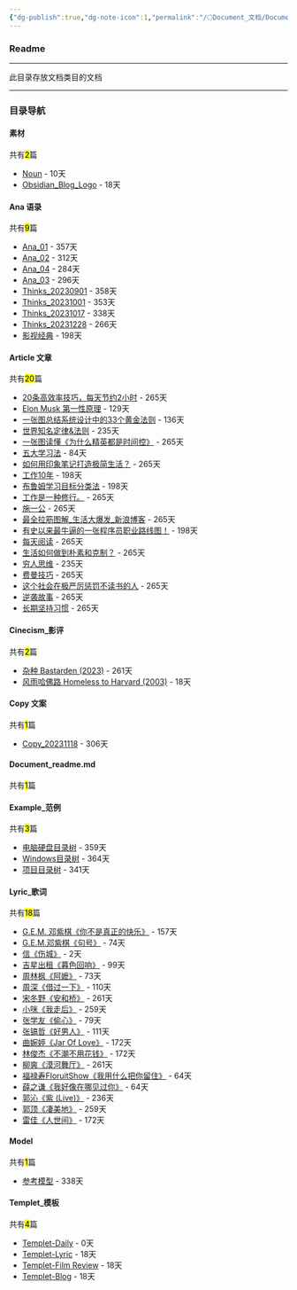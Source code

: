 ```yaml
---
{"dg-publish":true,"dg-note-icon":1,"permalink":"/🌕Document_文档/Document_readme/","dgPassFrontmatter":true,"noteIcon":1,"created":"2024-08-24T23:09:47.569+08:00","updated":"2024-09-18T23:05:52.140+08:00"}
---
```


### Readme
--- 
此目录存放文档类目的文档
***
### 目录导航
<p><span><h4 data-heading="素材" dir="auto">素材</h4></span></p><p><span>共有<mark>2</mark>篇</span></p><div><ul class="dataview list-view-ul"><li><span><a data-tooltip-position="top" aria-label="🌕Document_文档/素材/Noun.md" data-href="🌕Document_文档/素材/Noun.md" href="🌕Document_文档/素材/Noun.md" class="internal-link" target="_blank" rel="noopener">Noun</a> - 10天</span></li><li><span><a data-tooltip-position="top" aria-label="🌕Document_文档/素材/Obsidian_Blog_Logo.md" data-href="🌕Document_文档/素材/Obsidian_Blog_Logo.md" href="🌕Document_文档/素材/Obsidian_Blog_Logo.md" class="internal-link" target="_blank" rel="noopener">Obsidian_Blog_Logo</a> - 18天</span></li></ul></div><p><span><h4 data-heading="Ana 语录" dir="auto">Ana 语录</h4></span></p><p><span>共有<mark>9</mark>篇</span></p><div><ul class="dataview list-view-ul"><li><span><a data-tooltip-position="top" aria-label="🌕Document_文档/Ana 语录/Ana_01.md" data-href="🌕Document_文档/Ana 语录/Ana_01.md" href="🌕Document_文档/Ana 语录/Ana_01.md" class="internal-link" target="_blank" rel="noopener">Ana_01</a> - 357天</span></li><li><span><a data-tooltip-position="top" aria-label="🌕Document_文档/Ana 语录/Ana_02.md" data-href="🌕Document_文档/Ana 语录/Ana_02.md" href="🌕Document_文档/Ana 语录/Ana_02.md" class="internal-link" target="_blank" rel="noopener">Ana_02</a> - 312天</span></li><li><span><a data-tooltip-position="top" aria-label="🌕Document_文档/Ana 语录/Ana_04.md" data-href="🌕Document_文档/Ana 语录/Ana_04.md" href="🌕Document_文档/Ana 语录/Ana_04.md" class="internal-link" target="_blank" rel="noopener">Ana_04</a> - 284天</span></li><li><span><a data-tooltip-position="top" aria-label="🌕Document_文档/Ana 语录/Ana_03.md" data-href="🌕Document_文档/Ana 语录/Ana_03.md" href="🌕Document_文档/Ana 语录/Ana_03.md" class="internal-link" target="_blank" rel="noopener">Ana_03</a> - 296天</span></li><li><span><a data-tooltip-position="top" aria-label="🌕Document_文档/Ana 语录/Thinks_20230901.md" data-href="🌕Document_文档/Ana 语录/Thinks_20230901.md" href="🌕Document_文档/Ana 语录/Thinks_20230901.md" class="internal-link" target="_blank" rel="noopener">Thinks_20230901</a> - 358天</span></li><li><span><a data-tooltip-position="top" aria-label="🌕Document_文档/Ana 语录/Thinks_20231001.md" data-href="🌕Document_文档/Ana 语录/Thinks_20231001.md" href="🌕Document_文档/Ana 语录/Thinks_20231001.md" class="internal-link" target="_blank" rel="noopener">Thinks_20231001</a> - 353天</span></li><li><span><a data-tooltip-position="top" aria-label="🌕Document_文档/Ana 语录/Thinks_20231017.md" data-href="🌕Document_文档/Ana 语录/Thinks_20231017.md" href="🌕Document_文档/Ana 语录/Thinks_20231017.md" class="internal-link" target="_blank" rel="noopener">Thinks_20231017</a> - 338天</span></li><li><span><a data-tooltip-position="top" aria-label="🌕Document_文档/Ana 语录/Thinks_20231228.md" data-href="🌕Document_文档/Ana 语录/Thinks_20231228.md" href="🌕Document_文档/Ana 语录/Thinks_20231228.md" class="internal-link" target="_blank" rel="noopener">Thinks_20231228</a> - 266天</span></li><li><span><a data-tooltip-position="top" aria-label="🌕Document_文档/Ana 语录/影视经典.md" data-href="🌕Document_文档/Ana 语录/影视经典.md" href="🌕Document_文档/Ana 语录/影视经典.md" class="internal-link" target="_blank" rel="noopener">影视经典</a> - 198天</span></li></ul></div><p><span><h4 data-heading="Article 文章" dir="auto">Article 文章</h4></span></p><p><span>共有<mark>20</mark>篇</span></p><div><ul class="dataview list-view-ul"><li><span><a data-tooltip-position="top" aria-label="🌕Document_文档/Article 文章/20条高效率技巧，每天节约2小时.md" data-href="🌕Document_文档/Article 文章/20条高效率技巧，每天节约2小时.md" href="🌕Document_文档/Article 文章/20条高效率技巧，每天节约2小时.md" class="internal-link" target="_blank" rel="noopener">20条高效率技巧，每天节约2小时</a> - 265天</span></li><li><span><a data-tooltip-position="top" aria-label="🌕Document_文档/Article 文章/Elon Musk 第一性原理.md" data-href="🌕Document_文档/Article 文章/Elon Musk 第一性原理.md" href="🌕Document_文档/Article 文章/Elon Musk 第一性原理.md" class="internal-link" target="_blank" rel="noopener">Elon Musk 第一性原理</a> - 129天</span></li><li><span><a data-tooltip-position="top" aria-label="🌕Document_文档/Article 文章/一张图总结系统设计中的33个黄金法则.md" data-href="🌕Document_文档/Article 文章/一张图总结系统设计中的33个黄金法则.md" href="🌕Document_文档/Article 文章/一张图总结系统设计中的33个黄金法则.md" class="internal-link" target="_blank" rel="noopener">一张图总结系统设计中的33个黄金法则</a> - 136天</span></li><li><span><a data-tooltip-position="top" aria-label="🌕Document_文档/Article 文章/世界知名定律&amp;法则.md" data-href="🌕Document_文档/Article 文章/世界知名定律&amp;法则.md" href="🌕Document_文档/Article 文章/世界知名定律&amp;法则.md" class="internal-link" target="_blank" rel="noopener">世界知名定律&amp;法则</a> - 235天</span></li><li><span><a data-tooltip-position="top" aria-label="🌕Document_文档/Article 文章/一张图读懂《为什么精英都是时间控》.md" data-href="🌕Document_文档/Article 文章/一张图读懂《为什么精英都是时间控》.md" href="🌕Document_文档/Article 文章/一张图读懂《为什么精英都是时间控》.md" class="internal-link" target="_blank" rel="noopener">一张图读懂《为什么精英都是时间控》</a> - 265天</span></li><li><span><a data-tooltip-position="top" aria-label="🌕Document_文档/Article 文章/五大学习法.md" data-href="🌕Document_文档/Article 文章/五大学习法.md" href="🌕Document_文档/Article 文章/五大学习法.md" class="internal-link" target="_blank" rel="noopener">五大学习法</a> - 84天</span></li><li><span><a data-tooltip-position="top" aria-label="🌕Document_文档/Article 文章/如何用印象笔记打造极简生活？.md" data-href="🌕Document_文档/Article 文章/如何用印象笔记打造极简生活？.md" href="🌕Document_文档/Article 文章/如何用印象笔记打造极简生活？.md" class="internal-link" target="_blank" rel="noopener">如何用印象笔记打造极简生活？</a> - 265天</span></li><li><span><a data-tooltip-position="top" aria-label="🌕Document_文档/Article 文章/工作10年.md" data-href="🌕Document_文档/Article 文章/工作10年.md" href="🌕Document_文档/Article 文章/工作10年.md" class="internal-link" target="_blank" rel="noopener">工作10年</a> - 198天</span></li><li><span><a data-tooltip-position="top" aria-label="🌕Document_文档/Article 文章/布鲁姆学习目标分类法.md" data-href="🌕Document_文档/Article 文章/布鲁姆学习目标分类法.md" href="🌕Document_文档/Article 文章/布鲁姆学习目标分类法.md" class="internal-link" target="_blank" rel="noopener">布鲁姆学习目标分类法</a> - 198天</span></li><li><span><a data-tooltip-position="top" aria-label="🌕Document_文档/Article 文章/工作是一种修行。.md" data-href="🌕Document_文档/Article 文章/工作是一种修行。.md" href="🌕Document_文档/Article 文章/工作是一种修行。.md" class="internal-link" target="_blank" rel="noopener">工作是一种修行。</a> - 265天</span></li><li><span><a data-tooltip-position="top" aria-label="🌕Document_文档/Article 文章/施一公.md" data-href="🌕Document_文档/Article 文章/施一公.md" href="🌕Document_文档/Article 文章/施一公.md" class="internal-link" target="_blank" rel="noopener">施一公</a> - 265天</span></li><li><span><a data-tooltip-position="top" aria-label="🌕Document_文档/Article 文章/最全拉筋图解_生活大爆发_新浪博客.md" data-href="🌕Document_文档/Article 文章/最全拉筋图解_生活大爆发_新浪博客.md" href="🌕Document_文档/Article 文章/最全拉筋图解_生活大爆发_新浪博客.md" class="internal-link" target="_blank" rel="noopener">最全拉筋图解_生活大爆发_新浪博客</a> - 265天</span></li><li><span><a data-tooltip-position="top" aria-label="🌕Document_文档/Article 文章/有史以来最牛逼的一张程序员职业路线图！.md" data-href="🌕Document_文档/Article 文章/有史以来最牛逼的一张程序员职业路线图！.md" href="🌕Document_文档/Article 文章/有史以来最牛逼的一张程序员职业路线图！.md" class="internal-link" target="_blank" rel="noopener">有史以来最牛逼的一张程序员职业路线图！</a> - 198天</span></li><li><span><a data-tooltip-position="top" aria-label="🌕Document_文档/Article 文章/每天阅读.md" data-href="🌕Document_文档/Article 文章/每天阅读.md" href="🌕Document_文档/Article 文章/每天阅读.md" class="internal-link" target="_blank" rel="noopener">每天阅读</a> - 265天</span></li><li><span><a data-tooltip-position="top" aria-label="🌕Document_文档/Article 文章/生活如何做到朴素和克制？.md" data-href="🌕Document_文档/Article 文章/生活如何做到朴素和克制？.md" href="🌕Document_文档/Article 文章/生活如何做到朴素和克制？.md" class="internal-link" target="_blank" rel="noopener">生活如何做到朴素和克制？</a> - 265天</span></li><li><span><a data-tooltip-position="top" aria-label="🌕Document_文档/Article 文章/穷人思维.md" data-href="🌕Document_文档/Article 文章/穷人思维.md" href="🌕Document_文档/Article 文章/穷人思维.md" class="internal-link" target="_blank" rel="noopener">穷人思维</a> - 235天</span></li><li><span><a data-tooltip-position="top" aria-label="🌕Document_文档/Article 文章/费曼技巧.md" data-href="🌕Document_文档/Article 文章/费曼技巧.md" href="🌕Document_文档/Article 文章/费曼技巧.md" class="internal-link" target="_blank" rel="noopener">费曼技巧</a> - 265天</span></li><li><span><a data-tooltip-position="top" aria-label="🌕Document_文档/Article 文章/这个社会在极严厉惩罚不读书的人.md" data-href="🌕Document_文档/Article 文章/这个社会在极严厉惩罚不读书的人.md" href="🌕Document_文档/Article 文章/这个社会在极严厉惩罚不读书的人.md" class="internal-link" target="_blank" rel="noopener">这个社会在极严厉惩罚不读书的人</a> - 265天</span></li><li><span><a data-tooltip-position="top" aria-label="🌕Document_文档/Article 文章/逆袭故事.md" data-href="🌕Document_文档/Article 文章/逆袭故事.md" href="🌕Document_文档/Article 文章/逆袭故事.md" class="internal-link" target="_blank" rel="noopener">逆袭故事</a> - 265天</span></li><li><span><a data-tooltip-position="top" aria-label="🌕Document_文档/Article 文章/长期坚持习惯.md" data-href="🌕Document_文档/Article 文章/长期坚持习惯.md" href="🌕Document_文档/Article 文章/长期坚持习惯.md" class="internal-link" target="_blank" rel="noopener">长期坚持习惯</a> - 265天</span></li></ul></div><p><span><h4 data-heading="Cinecism_影评" dir="auto">Cinecism_影评</h4></span></p><p><span>共有<mark>2</mark>篇</span></p><div><ul class="dataview list-view-ul"><li><span><a data-tooltip-position="top" aria-label="🌕Document_文档/Cinecism_影评/杂种 Bastarden (2023).md" data-href="🌕Document_文档/Cinecism_影评/杂种 Bastarden (2023).md" href="🌕Document_文档/Cinecism_影评/杂种 Bastarden (2023).md" class="internal-link" target="_blank" rel="noopener">杂种 Bastarden (2023)</a> - 261天</span></li><li><span><a data-tooltip-position="top" aria-label="🌕Document_文档/Cinecism_影评/风雨哈佛路 Homeless to Harvard (2003).md" data-href="🌕Document_文档/Cinecism_影评/风雨哈佛路 Homeless to Harvard (2003).md" href="🌕Document_文档/Cinecism_影评/风雨哈佛路 Homeless to Harvard (2003).md" class="internal-link" target="_blank" rel="noopener">风雨哈佛路 Homeless to Harvard (2003)</a> - 18天</span></li></ul></div><p><span><h4 data-heading="Copy 文案" dir="auto">Copy 文案</h4></span></p><p><span>共有<mark>1</mark>篇</span></p><div><ul class="dataview list-view-ul"><li><span><a data-tooltip-position="top" aria-label="🌕Document_文档/Copy 文案/Copy_20231118.md" data-href="🌕Document_文档/Copy 文案/Copy_20231118.md" href="🌕Document_文档/Copy 文案/Copy_20231118.md" class="internal-link" target="_blank" rel="noopener">Copy_20231118</a> - 306天</span></li></ul></div><p><span><h4 data-heading="Document_readme.md" dir="auto">Document_readme.md</h4></span></p><p><span>共有<mark>1</mark>篇</span></p><div><ul class="dataview list-view-ul"></ul></div><p><span><h4 data-heading="Example_范例" dir="auto">Example_范例</h4></span></p><p><span>共有<mark>3</mark>篇</span></p><div><ul class="dataview list-view-ul"><li><span><a data-tooltip-position="top" aria-label="🌕Document_文档/Example_范例/电脑硬盘目录树.md" data-href="🌕Document_文档/Example_范例/电脑硬盘目录树.md" href="🌕Document_文档/Example_范例/电脑硬盘目录树.md" class="internal-link" target="_blank" rel="noopener">电脑硬盘目录树</a> - 359天</span></li><li><span><a data-tooltip-position="top" aria-label="🌕Document_文档/Example_范例/Windows目录树.md" data-href="🌕Document_文档/Example_范例/Windows目录树.md" href="🌕Document_文档/Example_范例/Windows目录树.md" class="internal-link" target="_blank" rel="noopener">Windows目录树</a> - 364天</span></li><li><span><a data-tooltip-position="top" aria-label="🌕Document_文档/Example_范例/项目目录树.md" data-href="🌕Document_文档/Example_范例/项目目录树.md" href="🌕Document_文档/Example_范例/项目目录树.md" class="internal-link" target="_blank" rel="noopener">项目目录树</a> - 341天</span></li></ul></div><p><span><h4 data-heading="Lyric_歌词" dir="auto">Lyric_歌词</h4></span></p><p><span>共有<mark>18</mark>篇</span></p><div><ul class="dataview list-view-ul"><li><span><a data-tooltip-position="top" aria-label="🌕Document_文档/Lyric_歌词/G.E.M. 邓紫棋《你不是真正的快乐》.md" data-href="🌕Document_文档/Lyric_歌词/G.E.M. 邓紫棋《你不是真正的快乐》.md" href="🌕Document_文档/Lyric_歌词/G.E.M. 邓紫棋《你不是真正的快乐》.md" class="internal-link" target="_blank" rel="noopener">G.E.M. 邓紫棋《你不是真正的快乐》</a> - 157天</span></li><li><span><a data-tooltip-position="top" aria-label="🌕Document_文档/Lyric_歌词/G.E.M.邓紫棋《句号》.md" data-href="🌕Document_文档/Lyric_歌词/G.E.M.邓紫棋《句号》.md" href="🌕Document_文档/Lyric_歌词/G.E.M.邓紫棋《句号》.md" class="internal-link" target="_blank" rel="noopener">G.E.M.邓紫棋《句号》</a> - 74天</span></li><li><span><a data-tooltip-position="top" aria-label="🌕Document_文档/Lyric_歌词/信《伤城》.md" data-href="🌕Document_文档/Lyric_歌词/信《伤城》.md" href="🌕Document_文档/Lyric_歌词/信《伤城》.md" class="internal-link" target="_blank" rel="noopener">信《伤城》</a> - 2天</span></li><li><span><a data-tooltip-position="top" aria-label="🌕Document_文档/Lyric_歌词/吉星出租《暮色回响》.md" data-href="🌕Document_文档/Lyric_歌词/吉星出租《暮色回响》.md" href="🌕Document_文档/Lyric_歌词/吉星出租《暮色回响》.md" class="internal-link" target="_blank" rel="noopener">吉星出租《暮色回响》</a> - 99天</span></li><li><span><a data-tooltip-position="top" aria-label="🌕Document_文档/Lyric_歌词/周林枫《阿嬷》.md" data-href="🌕Document_文档/Lyric_歌词/周林枫《阿嬷》.md" href="🌕Document_文档/Lyric_歌词/周林枫《阿嬷》.md" class="internal-link" target="_blank" rel="noopener">周林枫《阿嬷》</a> - 73天</span></li><li><span><a data-tooltip-position="top" aria-label="🌕Document_文档/Lyric_歌词/周深《借过一下》.md" data-href="🌕Document_文档/Lyric_歌词/周深《借过一下》.md" href="🌕Document_文档/Lyric_歌词/周深《借过一下》.md" class="internal-link" target="_blank" rel="noopener">周深《借过一下》</a> - 110天</span></li><li><span><a data-tooltip-position="top" aria-label="🌕Document_文档/Lyric_歌词/宋冬野《安和桥》.md" data-href="🌕Document_文档/Lyric_歌词/宋冬野《安和桥》.md" href="🌕Document_文档/Lyric_歌词/宋冬野《安和桥》.md" class="internal-link" target="_blank" rel="noopener">宋冬野《安和桥》</a> - 261天</span></li><li><span><a data-tooltip-position="top" aria-label="🌕Document_文档/Lyric_歌词/小咪《我走后》.md" data-href="🌕Document_文档/Lyric_歌词/小咪《我走后》.md" href="🌕Document_文档/Lyric_歌词/小咪《我走后》.md" class="internal-link" target="_blank" rel="noopener">小咪《我走后》</a> - 259天</span></li><li><span><a data-tooltip-position="top" aria-label="🌕Document_文档/Lyric_歌词/张学友《偷心》.md" data-href="🌕Document_文档/Lyric_歌词/张学友《偷心》.md" href="🌕Document_文档/Lyric_歌词/张学友《偷心》.md" class="internal-link" target="_blank" rel="noopener">张学友《偷心》</a> - 79天</span></li><li><span><a data-tooltip-position="top" aria-label="🌕Document_文档/Lyric_歌词/张镐哲《好男人》.md" data-href="🌕Document_文档/Lyric_歌词/张镐哲《好男人》.md" href="🌕Document_文档/Lyric_歌词/张镐哲《好男人》.md" class="internal-link" target="_blank" rel="noopener">张镐哲《好男人》</a> - 111天</span></li><li><span><a data-tooltip-position="top" aria-label="🌕Document_文档/Lyric_歌词/曲婉婷《Jar Of Love》.md" data-href="🌕Document_文档/Lyric_歌词/曲婉婷《Jar Of Love》.md" href="🌕Document_文档/Lyric_歌词/曲婉婷《Jar Of Love》.md" class="internal-link" target="_blank" rel="noopener">曲婉婷《Jar Of Love》</a> - 172天</span></li><li><span><a data-tooltip-position="top" aria-label="🌕Document_文档/Lyric_歌词/林俊杰《不潮不用花钱》.md" data-href="🌕Document_文档/Lyric_歌词/林俊杰《不潮不用花钱》.md" href="🌕Document_文档/Lyric_歌词/林俊杰《不潮不用花钱》.md" class="internal-link" target="_blank" rel="noopener">林俊杰《不潮不用花钱》</a> - 172天</span></li><li><span><a data-tooltip-position="top" aria-label="🌕Document_文档/Lyric_歌词/柳爽《漠河舞厅》.md" data-href="🌕Document_文档/Lyric_歌词/柳爽《漠河舞厅》.md" href="🌕Document_文档/Lyric_歌词/柳爽《漠河舞厅》.md" class="internal-link" target="_blank" rel="noopener">柳爽《漠河舞厅》</a> - 261天</span></li><li><span><a data-tooltip-position="top" aria-label="🌕Document_文档/Lyric_歌词/福禄寿FloruitShow《我用什么把你留住》.md" data-href="🌕Document_文档/Lyric_歌词/福禄寿FloruitShow《我用什么把你留住》.md" href="🌕Document_文档/Lyric_歌词/福禄寿FloruitShow《我用什么把你留住》.md" class="internal-link" target="_blank" rel="noopener">福禄寿FloruitShow《我用什么把你留住》</a> - 64天</span></li><li><span><a data-tooltip-position="top" aria-label="🌕Document_文档/Lyric_歌词/薛之谦《我好像在哪见过你》.md" data-href="🌕Document_文档/Lyric_歌词/薛之谦《我好像在哪见过你》.md" href="🌕Document_文档/Lyric_歌词/薛之谦《我好像在哪见过你》.md" class="internal-link" target="_blank" rel="noopener">薛之谦《我好像在哪见过你》</a> - 64天</span></li><li><span><a data-tooltip-position="top" aria-label="🌕Document_文档/Lyric_歌词/郭沁《紫 (Live)》.md" data-href="🌕Document_文档/Lyric_歌词/郭沁《紫 (Live)》.md" href="🌕Document_文档/Lyric_歌词/郭沁《紫 (Live)》.md" class="internal-link" target="_blank" rel="noopener">郭沁《紫 (Live)》</a> - 236天</span></li><li><span><a data-tooltip-position="top" aria-label="🌕Document_文档/Lyric_歌词/郭顶《凄美地》.md" data-href="🌕Document_文档/Lyric_歌词/郭顶《凄美地》.md" href="🌕Document_文档/Lyric_歌词/郭顶《凄美地》.md" class="internal-link" target="_blank" rel="noopener">郭顶《凄美地》</a> - 259天</span></li><li><span><a data-tooltip-position="top" aria-label="🌕Document_文档/Lyric_歌词/雷佳《人世间》.md" data-href="🌕Document_文档/Lyric_歌词/雷佳《人世间》.md" href="🌕Document_文档/Lyric_歌词/雷佳《人世间》.md" class="internal-link" target="_blank" rel="noopener">雷佳《人世间》</a> - 172天</span></li></ul></div><p><span><h4 data-heading="Model" dir="auto">Model</h4></span></p><p><span>共有<mark>1</mark>篇</span></p><div><ul class="dataview list-view-ul"><li><span><a data-tooltip-position="top" aria-label="🌕Document_文档/Model/参考模型.md" data-href="🌕Document_文档/Model/参考模型.md" href="🌕Document_文档/Model/参考模型.md" class="internal-link" target="_blank" rel="noopener">参考模型</a> - 338天</span></li></ul></div><p><span><h4 data-heading="Templet_模板" dir="auto">Templet_模板</h4></span></p><p><span>共有<mark>4</mark>篇</span></p><div><ul class="dataview list-view-ul"><li><span><a data-tooltip-position="top" aria-label="🌕Document_文档/Templet_模板/Templet-Daily.md" data-href="🌕Document_文档/Templet_模板/Templet-Daily.md" href="🌕Document_文档/Templet_模板/Templet-Daily.md" class="internal-link" target="_blank" rel="noopener">Templet-Daily</a> - 0天</span></li><li><span><a data-tooltip-position="top" aria-label="🌕Document_文档/Templet_模板/Templet-Lyric.md" data-href="🌕Document_文档/Templet_模板/Templet-Lyric.md" href="🌕Document_文档/Templet_模板/Templet-Lyric.md" class="internal-link" target="_blank" rel="noopener">Templet-Lyric</a> - 18天</span></li><li><span><a data-tooltip-position="top" aria-label="🌕Document_文档/Templet_模板/Templet-Film Review.md" data-href="🌕Document_文档/Templet_模板/Templet-Film Review.md" href="🌕Document_文档/Templet_模板/Templet-Film Review.md" class="internal-link" target="_blank" rel="noopener">Templet-Film Review</a> - 18天</span></li><li><span><a data-tooltip-position="top" aria-label="🌕Document_文档/Templet_模板/Templet-Blog.md" data-href="🌕Document_文档/Templet_模板/Templet-Blog.md" href="🌕Document_文档/Templet_模板/Templet-Blog.md" class="internal-link" target="_blank" rel="noopener">Templet-Blog</a> - 18天</span></li></ul></div>
